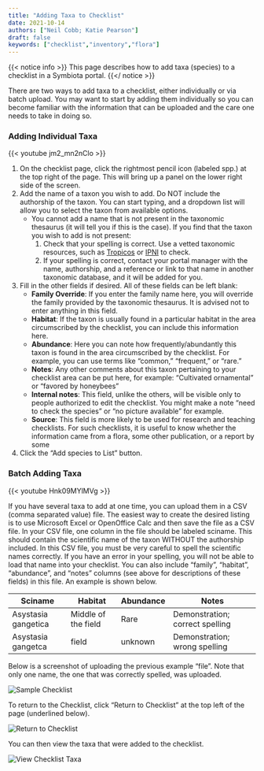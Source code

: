 ```yaml
---
title: "Adding Taxa to Checklist"
date: 2021-10-14
authors: ["Neil Cobb; Katie Pearson"]
draft: false
keywords: ["checklist","inventory","flora"]
---
```


{{< notice info >}} This page describes how to add taxa (species) to a checklist in a Symbiota portal. {{</ notice >}}

There are two ways to add taxa to a checklist, either individually or via batch upload. You may want to start by adding them individually so you can become familiar with the information that can be uploaded and the care one needs to take in doing so.

### Adding Individual Taxa

{{< youtube jm2_mn2nClo >}}

1. On the checklist page, click the rightmost pencil icon (labeled spp.) at the top right of the page. This will bring up a panel on the lower right side of the screen.
2. Add the name of a taxon you wish to add. Do NOT include the authorship of the taxon. You can start typing, and a dropdown list will allow you to select the taxon from available options.
    * You cannot add a name that is not present in the taxonomic thesaurus (it will tell you if this is the case). If you find that the taxon you wish to add is not present:
      1. Check that your spelling is correct. Use a vetted taxonomic resources, such as [Tropicos](http://tropicos.org) or [IPNI](http://www.ipni.org/) to check.
      2. If your spelling is correct, contact your portal manager with the name, authorship, and a reference or link to that name in another taxonomic database, and it will be added for you.
3. Fill in the other fields if desired. All of these fields can be left blank:
    * **Family Override**: If you enter the family name here, you will override the family provided by the taxonomic thesaurus. It is advised not to enter anything in this field.
    * **Habitat**: If the taxon is usually found in a particular habitat in the area circumscribed by the checklist, you can include this information here.
    * **Abundance**: Here you can note how frequently/abundantly this taxon is found in the area circumscribed by the checklist. For example, you can use terms like “common,” “frequent,” or “rare.”
    * **Notes**: Any other comments about this taxon pertaining to your checklist area can be put here, for example: “Cultivated ornamental” or “favored by honeybees” 
    * **Internal notes**: This field, unlike the others, will be visible only to people authorized to edit the checklist. You might make a note “need to check the species” or “no picture available” for example.
    * **Source**: This field is more likely to be used for research and teaching checklists. For such checklists, it is useful to know whether the information came from a flora, some other publication, or a report by some
4. Click the “Add species to List” button.

### Batch Adding Taxa

{{< youtube Hnk09MYlMVg >}}

If you have several taxa to add at one time, you can upload them in a CSV (comma separated value) file. The easiest way to create the desired listing is to use Microsoft Excel or OpenOffice Calc and then save the file as a CSV file.
In your CSV file, one column in the file should be labeled sciname. This should contain the scientific name of the taxon WITHOUT the authorship included. In this CSV file, you must be very careful to spell the scientific names correctly. If you have an error in your spelling, you will not be able to load that name into your checklist.
You can also include “family”, “habitat”, “abundance”, and “notes” columns (see above for descriptions of these fields) in this file. An example is shown below.

| Sciname             | Habitat             | Abundance | Notes                           |
|---------------------|---------------------|-----------|---------------------------------|
| Asystasia gangetica | Middle of the field | Rare      | Demonstration; correct spelling |
| Asystasia gangetca  | field               | unknown   | Demonstration; wrong spelling   |

Below is a screenshot of uploading the previous example “file”. Note that only one name, the one that was correctly spelled, was uploaded.

![Sample Checklist](/symbiota-docs/images/samplechecklist.jpg)

To return to the Checklist, click “Return to Checklist” at the top left of the page (underlined below).

![Return to Checklist](/symbiota-docs/images/returntochecklist.jpg)

You can then view the taxa that were added to the checklist.

![View Checklist Taxa](/symbiota-docs/images/viewchecklisttaxa.jpg)
